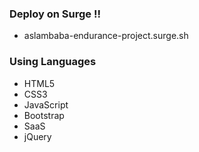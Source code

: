 ### Deploy on Surge !!
- aslambaba-endurance-project.surge.sh

### Using Languages
- HTML5
- CSS3
- JavaScript
- Bootstrap
- SaaS
- jQuery